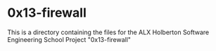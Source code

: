 # 0x13-firewall #

This is a directory containing the files for the ALX Holberton Software Engineering School Project "0x13-firewall"
